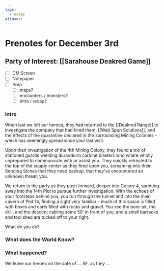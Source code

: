 ```yaml
---
tags:
  - notes
aliases:
---
```


# Prenotes for December 3rd
## Party of Interest: [[Sarahouse Deakred Game]]
- [ ] DM Screen
- [ ] Notepaper
- [ ] Prep
	- [ ] maps?
	- [ ] encounters / monsters?
	- [ ] intro / recap?

### Intro

When last we left our heroes, they had returned to the [[Deakred Range]] to investigate the company that had hired them, [[Web Spun Solutions]], and the effects of the quarantine declared in the surrounding Mining Colonies - which has seemingly spread since your last visit.

Upon their investigation of the 4th Mining Colony, they found a trio of stationed guards wielding durandurm carbine blasters who where wholly unprepared to communicate with or assist you. They quickly retreated to the top of the supply center as they fired upon you, screaming into their Sending Stones that they need backup, that they've encountered an unknown threat; you.

We return to the party as they push forward, deeper into Colony 4, sprinting away into the 14th Plot to pursue further investigation. With the echoes of your footsteps behind you, you run through the tunnel and into the main cavern of Plot 14, finding a sight very familiar - much of this space is filled with boxes and carts filled with rocks and gravel. You see the bore-pit, the drill, and the descent cabling some 50' in front of you, and a small barracks and tool shed are tucked off to your right.

What do you do?

### What does the World Know?




### What happened?


We leave our heroes on the date of ... AF, as they ...